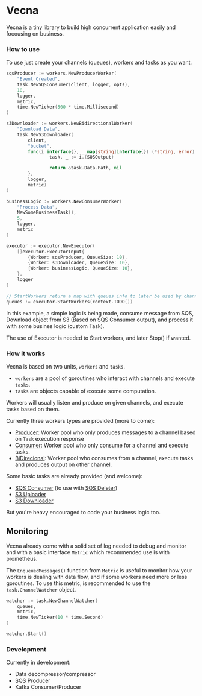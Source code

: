 Vecna
=======

Vecna is a tiny library to build high concurrent application easily and focousing on business.

### How to use

To use just create your channels (queues), workers and tasks as you want.

```go
sqsProducer := workers.NewProducerWorker(
    "Event Created",
    task.NewSQSConsumer(client, logger, opts),
    10,
    logger,
    metric,
    time.NewTicker(500 * time.Millisecond)
)

s3Downloader := workers.NewBidirectionalWorker(
    "Download Data",
    task.NewS3Downloader(
        client, 
        "bucket", 
        func(i interface{}, _ map[string]interface{}) (*string, error) {
				task, _ := i.(SQSOutput)

				return &task.Data.Path, nil
		},
        logger,
        metric)
)

businessLogic := workers.NewConsumerWorker(
    "Process Data",
    NewSomeBusinessTask(),
    5,
    logger,
    metric
)

executor := executor.NewExecutor(
    []executor.ExecutorInput{
        {Worker: sqsProducer, QueueSize: 10},
        {Worker: s3Downloader, QueueSize: 10},
        {Worker: businessLogic, QueueSize: 10},
    },
    logger
)

// StartWorkers return a map with queues info to later be used by channel watcher if needed
queues := executor.StartWorkers(context.TODO())
```

In this example, a simple logic is being made, consume message from SQS, Download object from S3 (Based on SQS Consumer output), and process it with some busines logic (custom Task). 

The use of Executor is needed to Start workers, and later Stop() if wanted.

### How it works

Vecna is based on two units, `workers` and `tasks`. 

* `workers` are a pool of goroutines who interact with channels and execute `tasks`.
* `tasks` are objects capable of execute some computation.

Workers will usually listen and produce on given channels, and execute tasks based on them. 

Currently three workers types are provided (more to come):

* [Producer](pkg/workers/producer.go): Worker pool who only produces messages to a channel based on `Task` execution response
* [Consumer](pkg/workers/consumer.go): Worker pool who only consume for a channel and execute tasks.
* [BiDirecional](pkg/workers/bi_directional.go): Worker pool who consumes from a channel, execute tasks and produces output on other channel.

Some basic tasks are already provided (and welcome):

* [SQS Consumer](pkg/task/sqs_consumer.go) (to use with [SQS Deleter](pkg/task/sqs_deleter.go))
* [S3 Uploader](pkg/task/s3_uploader.go)
* [S3 Downloader](pkg/task/s3_downloader.go)

But you're heavy encouraged to code your business logic too.

## Monitoring

Vecna already come with a solid set of log needed to debug and monitor and with a basic interface `Metric` which recommended use is with prometheus.

The `EnqueuedMessages()` function from `Metric` is useful to monitor how your workers is dealing with data flow, and if some workers need more or less goroutines. To use this metric, is recommended to use the `task.ChannelWatcher` object.

```go
watcher := task.NewChannelWatcher(
    queues,
    metric,
    time.NewTicker(10 * time.Second)
)

watcher.Start()
```

### Development

Currently in development:

* Data decompressor/compressor
* SQS Producer
* Kafka Consumer/Producer